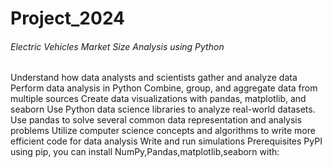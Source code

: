 # Project_2024

###### Electric Vehicles Market Size Analysis using Python

Understand how data analysts and scientists gather and analyze data
Perform data analysis in Python
Combine, group, and aggregate data from multiple sources
Create data visualizations with pandas, matplotlib, and seaborn
Use Python data science libraries to analyze real-world datasets.
Use pandas to solve several common data representation and analysis problems
Utilize computer science concepts and algorithms to write more efficient code for data analysis
Write and run simulations
Prerequisites
PyPI
using pip, you can install NumPy,Pandas,matplotlib,seaborn with:
